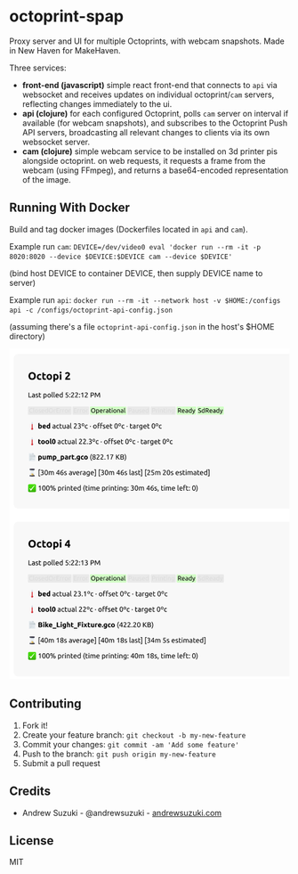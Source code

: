 # octoprint-spap

Proxy server and UI for multiple Octoprints, with webcam snapshots. Made in New Haven for MakeHaven.

Three services:
* **front-end (javascript)** simple react front-end that connects to `api` via websocket and receives updates on individual octoprint/`cam` servers, reflecting changes immediately to the ui.
* **api (clojure)** for each configured Octoprint, polls `cam` server on interval if available (for webcam snapshots), and subscribes to the Octoprint Push API servers, broadcasting all relevant changes to clients via its own websocket server.
* **cam (clojure)** simple webcam service to be installed on 3d printer pis alongside octoprint. on web requests, it requests a frame from the webcam (using FFmpeg), and returns a base64-encoded representation of the image.

## Running With Docker

Build and tag docker images (Dockerfiles located in `api` and `cam`).

Example run `cam`: `DEVICE=/dev/video0 eval 'docker run --rm -it -p 8020:8020 --device $DEVICE:$DEVICE cam --device $DEVICE'`

(bind host DEVICE to container DEVICE, then supply DEVICE name to server)

Example run `api`: `docker run --rm -it --network host -v $HOME:/configs api -c /configs/octoprint-api-config.json`

(assuming there's a file `octoprint-api-config.json` in the host's $HOME directory)

![octoprint proxy screenshot](screenshot.png)

## Contributing

1. Fork it!
2. Create your feature branch: `git checkout -b my-new-feature`
3. Commit your changes: `git commit -am 'Add some feature'`
4. Push to the branch: `git push origin my-new-feature`
5. Submit a pull request

## Credits

* Andrew Suzuki - @andrewsuzuki - [andrewsuzuki.com](http://andrewsuzuki.com)

## License

MIT
